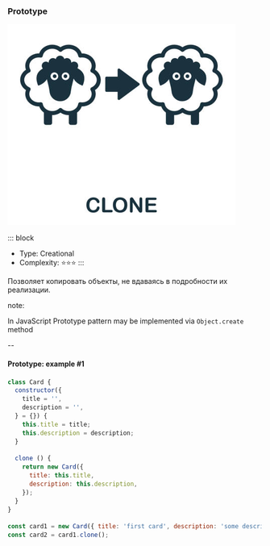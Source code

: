 ### Prototype <!-- element style="display:none" -->

<split left="1" right="1">

![[prototype-1.png | 500]](./imgs/prototype.png)

::: block <!-- element style="display: flex; font-size: 2rem" align="center"  -->
- Type: Creational
- Complexity: ⭐⭐⭐
::: 

</split>

Позволяет копировать объекты, не вдаваясь в подробности иx реализации.

note:

In JavaScript Prototype pattern may be implemented via `Object.create` method 

--

#### Prototype: example #1

```js [|10-15 | 18-19]
class Card {  
  constructor({  
    title = '',  
    description = '',  
  } = {}) {  
    this.title = title;  
    this.description = description;  
  }  
  
  clone () {  
    return new Card({  
      title: this.title,  
      description: this.description,  
    });  
  }  
}  
  
const card1 = new Card({ title: 'first card', description: 'some description'});  
const card2 = card1.clone();
```


